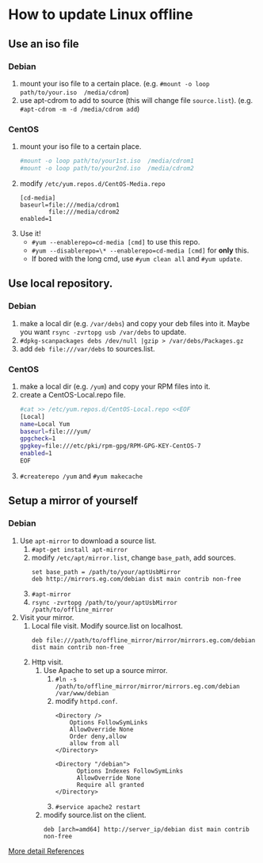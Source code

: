 # How to update Linux offline
## Use an iso file
### Debian
1. mount your iso file to a certain place.
(e.g. `#mount -o loop path/to/your.iso  /media/cdrom`)
1. use apt-cdrom to add to source (this will change file `source.list`).
(e.g. `#apt-cdrom -m -d /media/cdrom add`)
### CentOS
1. mount your iso file to a certain place.
    ```bash
    #mount -o loop path/to/your1st.iso  /media/cdrom1
    #mount -o loop path/to/your2nd.iso  /media/cdrom2
    ```
1. modify `/etc/yum.repos.d/CentOS-Media.repo`
    ```
    [cd-media]
    baseurl=file:///media/cdrom1
            file:///media/cdrom2
    enabled=1
    ```
1. Use it!
    * `#yum --enablerepo=cd-media [cmd]` to use this repo.
    * `#yum --disablerepo=\* --enablerepo=cd-media [cmd]` for __only__ this.
    * If bored with the long cmd, use `#yum clean all` and `#yum update`.

## Use local repository.
### Debian
1. make a local dir (e.g. `/var/debs`) and copy your deb files into it.
Maybe you want `rsync -zvrtopg usb /var/debs` to update.
1. `#dpkg-scanpackages debs /dev/null |gzip > /var/debs/Packages.gz`
1. add `deb file:///var/debs` to sources.list.

### CentOS
1. make a local dir (e.g. `/yum`) and copy your RPM files into it.
1. create a CentOS-Local.repo file.
    ```bash
    #cat >> /etc/yum.repos.d/CentOS-Local.repo <<EOF
    [Local]
    name=Local Yum
    baseurl=file:///yum/
    gpgcheck=1
    gpgkey=file:///etc/pki/rpm-gpg/RPM-GPG-KEY-CentOS-7
    enabled=1
    EOF
    ```
1. `#createrepo /yum` and `#yum makecache`

## Setup a mirror of yourself
### Debian
1. Use `apt-mirror` to download a source list.
    1. `#apt-get install apt-mirror`
    1. modify `/etc/apt/mirror.list`, change `base_path`, add sources.
        ```
        set base_path = /path/to/your/aptUsbMirror
        deb http://mirrors.eg.com/debian dist main contrib non-free
        ```
    1. `#apt-mirror`
    1. `rsync -zvrtopg /path/to/your/aptUsbMirror /path/to/offline_mirror`
1. Visit your mirror.
    1. Local file visit. Modify source.list on localhost.
        ```
        deb file:///path/to/offline_mirror/mirror/mirrors.eg.com/debian dist main contrib non-free
        ```
    1. Http visit.
        1. Use Apache to set up a source mirror.
            1. `#ln -s /path/to/offline_mirror/mirror/mirrors.eg.com/debian /var/www/debian`
            1. modify `httpd.conf`.
                ```
                <Directory />
                    Options FollowSymLinks
                    AllowOverride None
                    Order deny,allow
                    allow from all
                </Directory>

                <Directory "/debian">
                      Options Indexes FollowSymLinks
                      AllowOverride None
                      Require all granted
                </Directory>
                ```
            1.  `#service apache2 restart`
        1. modify source.list on the client.
            ```
            deb [arch=amd64] http://server_ip/debian dist main contrib non-free
            ```
[More detail References](http://www.cnblogs.com/pengdonglin137/p/3474260.html)
